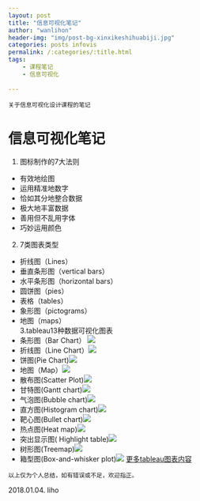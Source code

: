 ```yaml
---
layout: post
title: "信息可视化笔记"
author: "wanlihon"
header-img: "img/post-bg-xinxikeshihuabiji.jpg"
categories: posts infovis
permalink: /:categories/:title.html
tags:
    - 课程笔记
	- 信息可视化
    
---
```

```
关于信息可视化设计课程的笔记
```
# **信息可视化笔记**
1. 图标制作的7大法则  
-  有效地绘图
-  运用精准地数字
-  恰如其分地整合数据
-  极大地丰富数据
-  善用但不乱用字体
-  巧妙运用颜色
2. 7类图表类型
- 折线图（Lines）
- 垂直条形图（vertical bars）
- 水平条形图（horizontal bars）
- 圆饼图（pies）
- 表格（tables）
- 象形图（pictograms）
- 地图（maps）  
3.tableau13种数据可视化图表  
- 条形图（Bar Chart）
![](https://cdns.tblsft.com/sites/default/files/which-chart-bar-chart-1.jpg)
- 折线图（Line Chart）![](https://cdns.tblsft.com/sites/default/files/figure-3.jpg)
- 饼图(Pie Chart)![](https://cdnl.tblsft.com/sites/default/files/figure-6.jpg)
- 地图（Map）![](https://cdnl.tblsft.com/sites/default/files/figure-7.jpg)
- 散布图(Scatter Plot)![](https://cdnl.tblsft.com/sites/default/files/figure-9.jpg)
- 甘特图(Gantt chart)![](https://cdnl.tblsft.com/sites/default/files/figure-10.jpg)
- 气泡图(Bubble chart)![](https://cdns.tblsft.com/sites/default/files/figure-12.jpg)
- 直方图(Histogram chart)![](https://cdnl.tblsft.com/sites/default/files/figure-14.jpg)
- 靶心图(Bullet chart)![](https://cdnl.tblsft.com/sites/default/files/figure-15.jpg)
- 热点图(Heat map)![](https://cdnl.tblsft.com/sites/default/files/figure-16.jpg)
- 突出显示图( Highlight table)![](https://cdnl.tblsft.com/sites/default/files/figure-17.jpg)
- 树形图(Treemap)![](https://cdns.tblsft.com/sites/default/files/figure-18.jpg)
- 箱型图(Box-and-whisker plot)![](https://cdnl.tblsft.com/sites/default/files/figure-20.jpg)
[更多tableau图表内容](https://www.tableau.com/zh-cn/learn/whitepapers/which-chart-or-graph-is-right-for-you)

```
以上仅为个人总结，如有错误或不足，欢迎指正。
```
2018.01.04. liho

